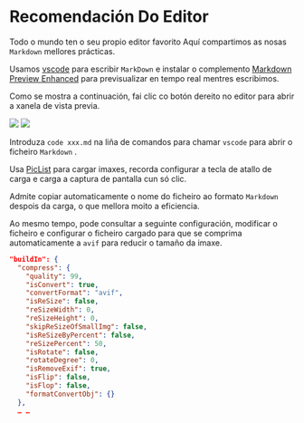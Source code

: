 # Recomendación Do Editor

Todo o mundo ten o seu propio editor favorito Aquí compartimos as nosas `Markdown` mellores prácticas.

Usamos [vscode](https://code.visualstudio.com/) para escribir `MarkDown` e instalar o complemento [Markdown Preview Enhanced](https://marketplace.visualstudio.com/items?itemName=shd101wyy.markdown-preview-enhanced) para previsualizar en tempo real mentres escribimos.

Como se mostra a continuación, fai clic co botón dereito no editor para abrir a xanela de vista previa.

![](https://p.3ti.site/1720775216.avif)
![](https://p.3ti.site/1720775043.avif)

Introduza `code xxx.md` na liña de comandos para chamar `vscode` para abrir o ficheiro `Markdown` .

Usa [PicList](https://github.com/Kuingsmile/PicList) para cargar imaxes, recorda configurar a tecla de atallo de carga e carga a captura de pantalla cun só clic.

Admite copiar automaticamente o nome do ficheiro ao formato `Markdown` despois da carga, o que mellora moito a eficiencia.

Ao mesmo tempo, pode consultar a seguinte configuración, modificar o ficheiro e configurar o ficheiro cargado para que se comprima automaticamente a `avif` para reducir o tamaño da imaxe.

```json
"buildIn": {
  "compress": {
    "quality": 99,
    "isConvert": true,
    "convertFormat": "avif",
    "isReSize": false,
    "reSizeWidth": 0,
    "reSizeHeight": 0,
    "skipReSizeOfSmallImg": false,
    "isReSizeByPercent": false,
    "reSizePercent": 50,
    "isRotate": false,
    "rotateDegree": 0,
    "isRemoveExif": true,
    "isFlip": false,
    "isFlop": false,
    "formatConvertObj": {}
  },
  … …
```